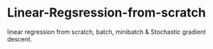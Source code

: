 # Linear-Regsression-from-scratch
linear regression from scratch, batch, minibatch &amp; Stochastic gradient descent.
